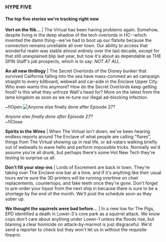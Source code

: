 ### HYPE FIVE

#### The top five stories we're tracking right now

**Vert on the flik...** | The Virtual has been having problems again. Somehow, despite living in the deep shadow of the tech overlords in HC--which invented the damn thing--we've had to boot up our flatsite because the connection remains unreliable all over town. Our ability to access that wonderful realm was stable almost entirely over the last decade, except for that still unexplained blip last year, but now it's about as dependable as THE SPIN Staff's job prospects, which is to say: *NOT AT ALL*.

**An all new thrillogy** | The Secret Overlords of the Disney bunker that survived California falling into the sea have mass-commed an ad campaign straight to every billboard, webwall and car-side in the Enclave Upper City. Who even wants this anymore? How do the Secret Overlords keep getting food? Is this what they unfroze Walt's head for? More on the latest from the lame kingdom as soon as we re-tune our illegal ad-blocking infection.

~fiOpen
![Anyone else finally done after Episode 27?](https://i.giphy.com/4fDWVPMoSyhgc.gif)
  <figcaption class="figcaption">
    <em>Anyone else finally done after Episode 27?</em>
  </figcaption>
~fiClose

**Spirits in the Wires** | When The Virtual isn't down, we've been hearing endless reports around The Enclave of what people are calling "flares", things from The Virtual showing up in real life, or ad-vatars walking briefly out of webwalls to wave hello and perform impossible tricks. Normally we'd assume you're all drunk, but perhaps there's some Hot New Tech they're testing to surprise us all.

**Don't fill your step-ins** | Lords of Excrement are back in town. They're taking over The Enclave one bar at a time, and if it's anything like their usual tours we're sure the 3D printers will be running overtime on chair replacements, countertops, and fake teeth once they're gone. Don't forget to pre-order your liquor from the next ship in because there is sure to be a shortage by the end of the month. We'll post the schedule soon as they sober up.

**We thought the squirrels were bad before...** | In a new low for The Pigs, EPD identified a death in Lower-3's core park as a squirrel attack. We know cops don't care about anything under Lower-1 unless the floods rise, but blaming a clear homicide on attack-by-marmot is just disgraceful. We'd send a reporter to check but they won't let us in without the requisite firearm.
